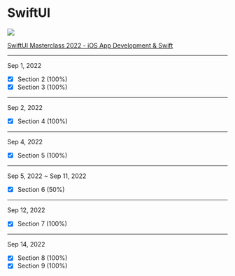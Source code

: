 # SwiftUI

<img src="https://img.shields.io/badge/Udemy-EC5252?style=for-the-badge&logo=Udemy&logoColor=white">

[SwiftUI Masterclass 2022 - iOS App Development & Swift](https://www.udemy.com/course/swiftui-masterclass-course-ios-development-with-swift/)

---
Sep 1, 2022

- [x] Section 2 (100%)
- [x] Section 3 (100%)

---
Sep 2, 2022

- [x] Section 4 (100%)

---
Sep 4, 2022

- [x] Section 5 (100%)

---
Sep 5, 2022 ~ Sep 11, 2022

- [x] Section 6 (50%)

---
Sep 12, 2022

- [x] Section 7 (100%)

---
Sep 14, 2022
- [x] Section 8 (100%)
- [x] Section 9 (100%)
